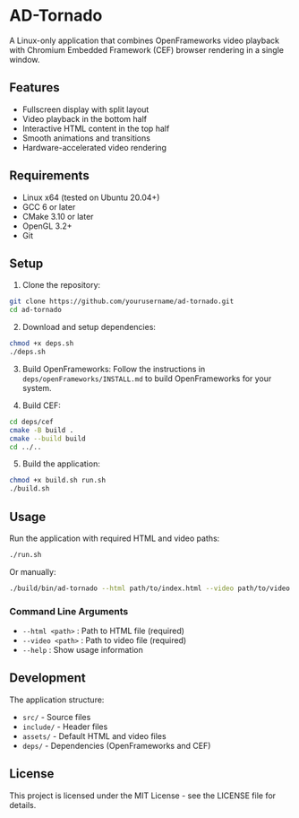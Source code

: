 # AD-Tornado

A Linux-only application that combines OpenFrameworks video playback with Chromium Embedded Framework (CEF) browser rendering in a single window.

## Features

- Fullscreen display with split layout
- Video playback in the bottom half
- Interactive HTML content in the top half
- Smooth animations and transitions
- Hardware-accelerated video rendering

## Requirements

- Linux x64 (tested on Ubuntu 20.04+)
- GCC 6 or later
- CMake 3.10 or later
- OpenGL 3.2+
- Git

## Setup

1. Clone the repository:

```bash
git clone https://github.com/yourusername/ad-tornado.git
cd ad-tornado
```

2. Download and setup dependencies:

```bash
chmod +x deps.sh
./deps.sh
```

3. Build OpenFrameworks:
   Follow the instructions in `deps/openFrameworks/INSTALL.md` to build OpenFrameworks for your system.

4. Build CEF:

```bash
cd deps/cef
cmake -B build .
cmake --build build
cd ../..
```

5. Build the application:

```bash
chmod +x build.sh run.sh
./build.sh
```

## Usage

Run the application with required HTML and video paths:

```bash
./run.sh
```

Or manually:

```bash
./build/bin/ad-tornado --html path/to/index.html --video path/to/video.mp4
```

### Command Line Arguments

- `--html <path>` : Path to HTML file (required)
- `--video <path>` : Path to video file (required)
- `--help` : Show usage information

## Development

The application structure:

- `src/` - Source files
- `include/` - Header files
- `assets/` - Default HTML and video files
- `deps/` - Dependencies (OpenFrameworks and CEF)

## License

This project is licensed under the MIT License - see the LICENSE file for details.
